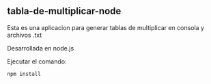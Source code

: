 

## tabla-de-multiplicar-node

Esta es una aplicacion para generar tablas de multiplicar en consola y archivos .txt

Desarrollada en node.js

Ejecutar el comando:

```
npm install
```
